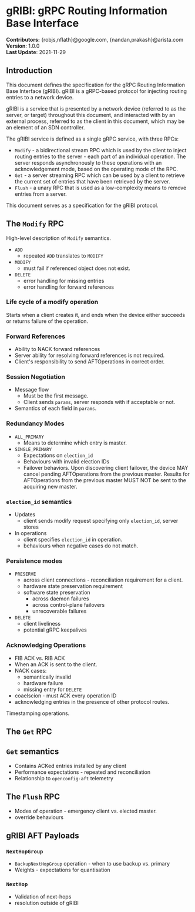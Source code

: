 # gRIBI: gRPC Routing Information Base Interface

**Contributors:** {robjs,nflath}@google.com, {nandan,prakash}@arista.com  
**Version**: 1.0.0  
**Last Update**: 2021-11-29  

## Introduction

This document defines the specification for the gRPC Routing Information Base Interface (gRIBI). gRIBI is a gRPC-based protocol for injecting routing entries
to a network device.

gRIBI is a service that is presented by a network device (referred to as the
server, or target) throughout this document, and interacted with by an external
process, referred to as the client in this document, which may be an element of
an SDN controller.

The gRIBI service is defined as a single gRPC service, with three RPCs:
 * `Modify` - a bidirectional stream RPC which is used by the client to inject
   routing entries to the server - each part of an individual operation. The 
   server responds asynchronously to these operations with an acknowledgement
   mode, based on the operating mode of the RPC.
 * `Get` - a server streaming RPC which can be used by a client to retrieve the
   current set of entries that have been retrieved by the server.
 * `Flush` - a unary RPC that is used as a low-complexity means to remove
   entries from a server.

This document serves as a specification for the gRIBI protocol.

## The `Modify` RPC

High-level description of `Modify` semantics.

* `ADD`
  * repeated `ADD` translates to `MODIFY`
* `MODIFY`
  * must fail if referenced object does not exist.
* `DELETE`
  * error handling for missing entries
  * error handling for forward references

### Life cycle of a modify operation
Starts when a client creates it, and ends when the device either succeeds or returns failure of the operation. 

### Forward References
* Ability to NACK forward references
* Server ability for resolving forward references is not required.
* Client's responsibility to send AFTOperations in correct order.

### Session Negotiation

* Message flow
  * Must be the first message.
  * Client sends `params`, server responds with if acceptable or not.
* Semantics of each field in `params`.

### Redundancy Modes

* `ALL_PRIMARY`
  * Means to determine which entry is master.
* `SINGLE_PRIMARY`
  * Expectations on `election_id`
  * Behaviours with invalid election IDs
  * Failover behaviors. Upon discovering client failover, the device MAY cancel pending AFTOperations from the previous master. Results for AFTOperations from the previous master MUST NOT be sent to the acquiring new master. 

### `election_id` semantics

* Updates
  * client sends modify request specifying only `election_id`, server stores
* In operations
  * client specifies `election_id` in operation.
  * behaviours when negative cases do not match.

### Persistence modes

* `PRESERVE`
  * across client connections - reconciliation requirement for a client.
  * hardware state preservation requirement
  * software state preservation
    * across daemon failures
    * across control-plane failovers
    * unrecoverable failures
* `DELETE`
   * client liveliness
   * potential gRPC keepalives

### Acknowledging Operations

* FIB ACK vs. RIB ACK
* When an ACK is sent to the client.
* NACK cases:
  * semantically invalid
  * hardware failure
  * missing entry for `DELETE`
* coaelscion - must ACK every operation ID
* acknowledging entries in the presence of other protocol routes.

Timestamping operations.

## The `Get` RPC

## `Get` semantics
* Contains ACKed entries installed by any client
* Performance expectations - repeated and reconciliation
* Relationship to `openconfig-aft` telemetry

## The `Flush` RPC
* Modes of operation - emergency client vs. elected master.
* override behaviours

## gRIBI AFT Payloads

### `NextHopGroup`

* `BackupNextHopGroup` operation - when to use backup vs. primary
* Weights - expectations for quantisation

### `NextHop`

* Validation of next-hops
* resolution outside of gRIBI




